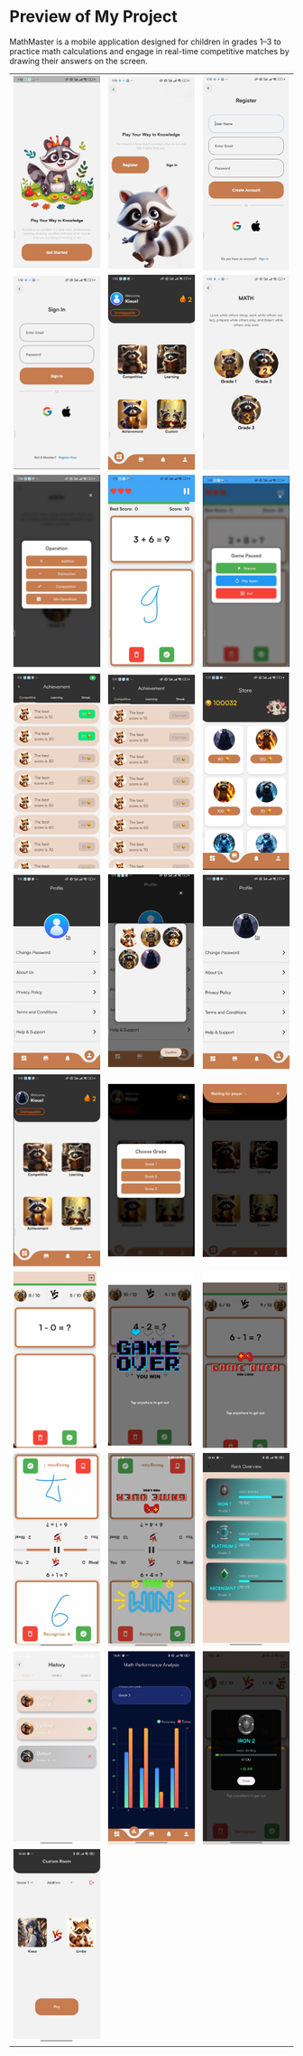
# Preview of My Project
MathMaster is a mobile application designed for children in grades 1–3 to practice math calculations and engage in real-time competitive matches by drawing their answers on the screen.

<table>
  <tr>
    <td><img src="learning_screenShot/project_img_1.png" alt="Intro Page 1" width="300"></td>
    <td><img src="learning_screenShot/project_img_2.png" alt="Intro Page 2" width="300"></td>
    <td><img src="learning_screenShot/project_img_3.png" alt="Intro Page 3" width="300"></td>
  </tr>
  <tr>
    <td><img src="learning_screenShot/project_img_4.png" alt="Intro Page 4" width="300"></td>
    <td><img src="learning_screenShot/project_img_5.png" alt="Home Page" width="300"></td>
    <td><img src="learning_screenShot/project_img_6.png" alt="Learning" width="300"></td>
  </tr>
  <tr>
    <td><img src="learning_screenShot/project_img_7.png" alt="Choose Mode" width="300"></td>
    <td><img src="learning_screenShot/project_img_8.png" alt="Playing" width="300"></td>
    <td><img src="learning_screenShot/project_img_9.png" alt="Pause Game" width="300"></td>
  </tr>
  <tr>
    <td><img src="learning_screenShot/project_img_10.png" alt="Achievement Page" width="300"></td>
    <td><img src="learning_screenShot/project_img_11.png" alt="Claimed Achievement" width="300"></td>
    <td><img src="learning_screenShot/project_img_12.png" alt="Store Page" width="300"></td>
  </tr>
  <tr>
    <td><img src="learning_screenShot/project_img_13.png" alt="Profile Page" width="300"></td>
    <td><img src="learning_screenShot/project_img_14.png" alt="Choose Avatar" width="300"></td>
    <td><img src="learning_screenShot/project_img_15.png" alt="Change Successful" width="300"></td>
  </tr>
  <tr>
    <td><img src="learning_screenShot/project_img_16.png" alt="Avatar Changed" width="300"></td>
    <td><img src="learning_screenShot/project_img_17.png" alt="Competitive Mode" width="300"></td>
    <td><img src="learning_screenShot/project_img_18.png" alt="Waiting Player" width="300"></td>
  </tr>
  <tr>
    <td><img src="learning_screenShot/project_img_19.png" alt="Gameplay Competitive" width="300"></td>
    <td><img src="learning_screenShot/project_img_20.png" alt="Win Interface" width="300"></td>
    <td><img src="learning_screenShot/project_img_21.png" alt="Lose Interface" width="300"></td>
  </tr>
  <tr>
    <td><img src="learning_screenShot/project_img_22.jpg" alt="Image 22" width="300"></td>
    <td><img src="learning_screenShot/project_img_23.jpg" alt="Image 23" width="300"></td>
    <td><img src="learning_screenShot/project_img_24.jpg" alt="Image 24" width="300"></td>
  </tr>
  <tr>
    <td><img src="learning_screenShot/project_img_25.jpg" alt="Image 25" width="300"></td>
    <td><img src="learning_screenShot/project_img_26.jpg" alt="Image 26" width="300"></td>
    <td><img src="learning_screenShot/project_img_27.jpg" alt="Image 27" width="300"></td>
  </tr>
  <tr>
    <td><img src="learning_screenShot/project_img_28.jpg" alt="Image 28" width="300"></td>
  </tr>
</table>